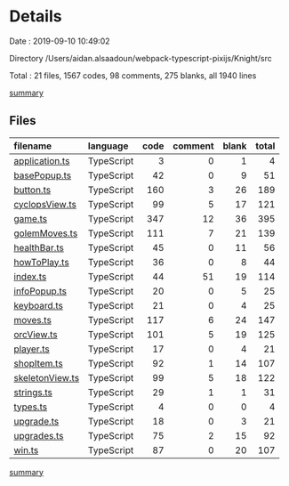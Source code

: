 # Details

Date : 2019-09-10 10:49:02

Directory /Users/aidan.alsaadoun/webpack-typescript-pixijs/Knight/src

Total : 21 files,  1567 codes, 98 comments, 275 blanks, all 1940 lines

[summary](results.md)

## Files
| filename | language | code | comment | blank | total |
| :--- | :--- | ---: | ---: | ---: | ---: |
| [application.ts](file:///Users/aidan.alsaadoun/webpack-typescript-pixijs/Knight/src/application.ts) | TypeScript | 3 | 0 | 1 | 4 |
| [basePopup.ts](file:///Users/aidan.alsaadoun/webpack-typescript-pixijs/Knight/src/basePopup.ts) | TypeScript | 42 | 0 | 9 | 51 |
| [button.ts](file:///Users/aidan.alsaadoun/webpack-typescript-pixijs/Knight/src/button.ts) | TypeScript | 160 | 3 | 26 | 189 |
| [cyclopsView.ts](file:///Users/aidan.alsaadoun/webpack-typescript-pixijs/Knight/src/cyclopsView.ts) | TypeScript | 99 | 5 | 17 | 121 |
| [game.ts](file:///Users/aidan.alsaadoun/webpack-typescript-pixijs/Knight/src/game.ts) | TypeScript | 347 | 12 | 36 | 395 |
| [golemMoves.ts](file:///Users/aidan.alsaadoun/webpack-typescript-pixijs/Knight/src/golemMoves.ts) | TypeScript | 111 | 7 | 21 | 139 |
| [healthBar.ts](file:///Users/aidan.alsaadoun/webpack-typescript-pixijs/Knight/src/healthBar.ts) | TypeScript | 45 | 0 | 11 | 56 |
| [howToPlay.ts](file:///Users/aidan.alsaadoun/webpack-typescript-pixijs/Knight/src/howToPlay.ts) | TypeScript | 36 | 0 | 8 | 44 |
| [index.ts](file:///Users/aidan.alsaadoun/webpack-typescript-pixijs/Knight/src/index.ts) | TypeScript | 44 | 51 | 19 | 114 |
| [infoPopup.ts](file:///Users/aidan.alsaadoun/webpack-typescript-pixijs/Knight/src/infoPopup.ts) | TypeScript | 20 | 0 | 5 | 25 |
| [keyboard.ts](file:///Users/aidan.alsaadoun/webpack-typescript-pixijs/Knight/src/keyboard.ts) | TypeScript | 21 | 0 | 4 | 25 |
| [moves.ts](file:///Users/aidan.alsaadoun/webpack-typescript-pixijs/Knight/src/moves.ts) | TypeScript | 117 | 6 | 24 | 147 |
| [orcView.ts](file:///Users/aidan.alsaadoun/webpack-typescript-pixijs/Knight/src/orcView.ts) | TypeScript | 101 | 5 | 19 | 125 |
| [player.ts](file:///Users/aidan.alsaadoun/webpack-typescript-pixijs/Knight/src/player.ts) | TypeScript | 17 | 0 | 4 | 21 |
| [shopItem.ts](file:///Users/aidan.alsaadoun/webpack-typescript-pixijs/Knight/src/shopItem.ts) | TypeScript | 92 | 1 | 14 | 107 |
| [skeletonView.ts](file:///Users/aidan.alsaadoun/webpack-typescript-pixijs/Knight/src/skeletonView.ts) | TypeScript | 99 | 5 | 18 | 122 |
| [strings.ts](file:///Users/aidan.alsaadoun/webpack-typescript-pixijs/Knight/src/strings.ts) | TypeScript | 29 | 1 | 1 | 31 |
| [types.ts](file:///Users/aidan.alsaadoun/webpack-typescript-pixijs/Knight/src/types.ts) | TypeScript | 4 | 0 | 0 | 4 |
| [upgrade.ts](file:///Users/aidan.alsaadoun/webpack-typescript-pixijs/Knight/src/upgrade.ts) | TypeScript | 18 | 0 | 3 | 21 |
| [upgrades.ts](file:///Users/aidan.alsaadoun/webpack-typescript-pixijs/Knight/src/upgrades.ts) | TypeScript | 75 | 2 | 15 | 92 |
| [win.ts](file:///Users/aidan.alsaadoun/webpack-typescript-pixijs/Knight/src/win.ts) | TypeScript | 87 | 0 | 20 | 107 |

[summary](results.md)